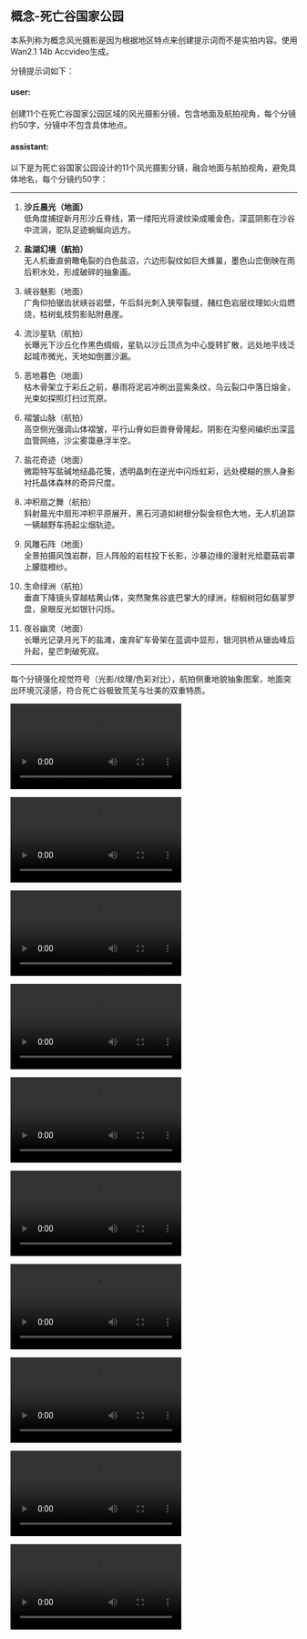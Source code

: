 ## 概念-死亡谷国家公园

本系列称为概念风光摄影是因为根据地区特点来创建提示词而不是实拍内容。使用Wan2.1 14b Accvideo生成。

分镜提示词如下：

#### user:

创建11个在死亡谷国家公园区域的风光摄影分镜，包含地面及航拍视角，每个分镜约50字，分镜中不包含具体地点。

#### assistant:

以下是为死亡谷国家公园设计的11个风光摄影分镜，融合地面与航拍视角，避免具体地名，每个分镜约50字：

---

1. **沙丘晨光（地面）**  
低角度捕捉新月形沙丘脊线，第一缕阳光将波纹染成暖金色，深蓝阴影在沙谷中流淌，驼队足迹蜿蜒向远方。

2. **盐湖幻境（航拍）**  
无人机垂直俯瞰龟裂的白色盐沼，六边形裂纹如巨大蜂巢，墨色山峦倒映在雨后积水处，形成破碎的抽象画。

3. 峡谷魅影（地面）  
广角仰拍锯齿状峡谷岩壁，午后斜光刺入狭窄裂缝，赭红色岩层纹理如火焰燃烧，枯树虬枝剪影贴附悬崖。

4. 流沙星轨（航拍）  
长曝光下沙丘化作黑色绸缎，星轨以沙丘顶点为中心旋转扩散，远处地平线泛起城市微光，天地如倒置沙漏。

5. 恶地暮色（地面）  
枯木骨架立于彩丘之前，暴雨将泥岩冲刷出蓝紫条纹，乌云裂口中落日熔金，光束如探照灯扫过荒原。

6. 褶皱山脉（航拍）  
高空侧光强调山体褶皱，平行山脊如巨兽脊骨隆起，阴影在沟壑间编织出深蓝血管网络，沙尘雾霭悬浮半空。

7. 盐花奇迹（地面）  
微距特写盐碱地结晶花簇，透明晶刺在逆光中闪烁虹彩，远处模糊的旅人身影衬托晶体森林的奇异尺度。

8. 冲积扇之舞（航拍）  
斜射晨光中扇形冲积平原展开，黑石河道如树根分裂金棕色大地，无人机追踪一辆越野车扬起尘烟轨迹。

9. 风雕石阵（地面）  
全景拍摄风蚀岩群，巨人阵般的岩柱投下长影，沙暴边缘的漫射光给蘑菇岩罩上朦胧橙纱。

10. 生命绿洲（航拍）  
垂直下降镜头穿越枯黄山体，突然聚焦谷底巴掌大的绿洲，棕榈树冠如翡翠罗盘，泉眼反光如银针闪烁。

11. 夜谷幽灵（地面）  
长曝光记录月光下的盐滩，废弃矿车骨架在蓝调中显形，银河拱桥从锯齿峰后升起，星芒刺破死寂。

---

每个分镜强化视觉符号（光影/纹理/色彩对比），航拍侧重地貌抽象图案，地面突出环境沉浸感，符合死亡谷极致荒芜与壮美的双重特质。

<video src="https://github.com/Willian7004/media-blog/blob/main/files/202506/2025062202/Wan2.1_00024.mp4?raw=true" controls style="max-width: 100%;"></video>

<video src="https://github.com/Willian7004/media-blog/blob/main/files/202506/2025062202/Wan2.1_00025.mp4?raw=true" controls style="max-width: 100%;"></video>

<video src="https://github.com/Willian7004/media-blog/blob/main/files/202506/2025062202/Wan2.1_00028.mp4?raw=true" controls style="max-width: 100%;"></video>

<video src="https://github.com/Willian7004/media-blog/blob/main/files/202506/2025062202/Wan2.1_00030.mp4?raw=true" controls style="max-width: 100%;"></video>

<video src="https://github.com/Willian7004/media-blog/blob/main/files/202506/2025062202/Wan2.1_00031.mp4?raw=true" controls style="max-width: 100%;"></video>

<video src="https://github.com/Willian7004/media-blog/blob/main/files/202506/2025062202/Wan2.1_00033.mp4?raw=true" controls style="max-width: 100%;"></video>

<video src="https://github.com/Willian7004/media-blog/blob/main/files/202506/2025062202/Wan2.1_00037.mp4?raw=true" controls style="max-width: 100%;"></video>

<video src="https://github.com/Willian7004/media-blog/blob/main/files/202506/2025062202/Wan2.1_00038.mp4?raw=true" controls style="max-width: 100%;"></video>

<video src="https://github.com/Willian7004/media-blog/blob/main/files/202506/2025062202/Wan2.1_00040.mp4?raw=true" controls style="max-width: 100%;"></video>

<video src="https://github.com/Willian7004/media-blog/blob/main/files/202506/2025062202/Wan2.1_00041.mp4?raw=true" controls style="max-width: 100%;"></video>